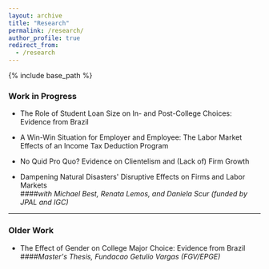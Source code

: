 ```yaml
---
layout: archive
title: "Research"
permalink: /research/
author_profile: true
redirect_from:
  - /research
---
```


{% include base_path %}

### Work in Progress

* The Role of Student Loan Size on In- and Post-College Choices: Evidence from Brazil

* A Win-Win Situation for Employer and Employee: The Labor Market Effects of an Income Tax Deduction Program

* No Quid Pro Quo? Evidence on Clientelism and (Lack of) Firm Growth

* Dampening Natural Disasters' Disruptive Effects on Firms and Labor Markets  
####*with Michael Best, Renata Lemos, and Daniela Scur (funded by JPAL and IGC)*

---

### Older Work

* The Effect of Gender on College Major Choice: Evidence from Brazil  
####*Master's Thesis, Fundacao Getulio Vargas (FGV/EPGE)*
